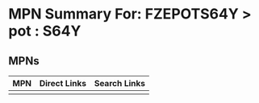 



# MPN Summary For: FZEPOTS64Y > pot : S64Y

## MPNs
  

|MPN|Direct Links|Search Links|
| :--- | :--- | :--- |
||||
